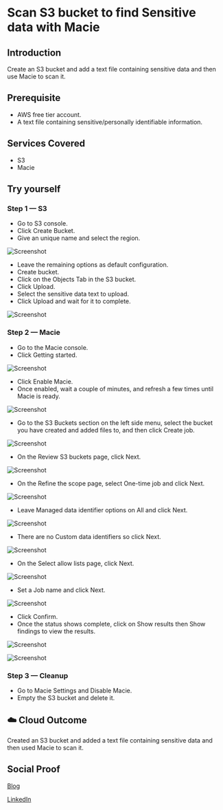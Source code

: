 # Scan S3 bucket to find Sensitive data with Macie

## Introduction

Create an S3 bucket and add a text file containing sensitive data and then use Macie to scan it.

## Prerequisite

- AWS free tier account.
- A text file containing sensitive/personally identifiable information.

## Services Covered

- S3
- Macie

## Try yourself

### Step 1 — S3
- Go to S3 console.
- Click Create Bucket.
- Give an unique name and select the region.

![Screenshot](https://github.com/aaditunni/100DaysOfCloud/blob/main/Journey/064/day64.JPG)

- Leave the remaining options as default configuration.
- Create bucket.
- Click on the Objects Tab in the S3 bucket.
- Click Upload.
- Select the sensitive data text to upload.
- Click Upload and wait for it to complete.

![Screenshot](https://github.com/aaditunni/100DaysOfCloud/blob/main/Journey/064/day64.1.JPG)

### Step 2 — Macie
- Go to the Macie console.
- Click Getting started.

![Screenshot](https://github.com/aaditunni/100DaysOfCloud/blob/main/Journey/064/day64.2.JPG)

- Click Enable Macie.
- Once enabled, wait a couple of minutes, and refresh a few times until Macie is ready.

![Screenshot](https://github.com/aaditunni/100DaysOfCloud/blob/main/Journey/064/day64.3.JPG)

- Go to the S3 Buckets section on the left side menu, select the bucket you have created and added files to, and then click Create job.

![Screenshot](https://github.com/aaditunni/100DaysOfCloud/blob/main/Journey/064/day64.4.JPG)

- On the Review S3 buckets page, click Next.

![Screenshot](https://github.com/aaditunni/100DaysOfCloud/blob/main/Journey/064/day64.5.JPG)

- On the Refine the scope page, select One-time job and click Next.

![Screenshot](https://github.com/aaditunni/100DaysOfCloud/blob/main/Journey/064/day64.6.JPG)

- Leave Managed data identifier options on All and click Next.

![Screenshot](https://github.com/aaditunni/100DaysOfCloud/blob/main/Journey/064/day64.7.JPG)

- There are no Custom data identifiers so click Next.

![Screenshot](https://github.com/aaditunni/100DaysOfCloud/blob/main/Journey/064/day64.8.JPG)

- On the Select allow lists page, click Next.

![Screenshot](https://github.com/aaditunni/100DaysOfCloud/blob/main/Journey/064/day64.9.JPG)

- Set a Job name and click Next.

![Screenshot](https://github.com/aaditunni/100DaysOfCloud/blob/main/Journey/064/day64.10.JPG)

- Click Confirm.
- Once the status shows complete, click on Show results then Show findings to view the results.

![Screenshot](https://github.com/aaditunni/100DaysOfCloud/blob/main/Journey/064/day64.11.JPG)

![Screenshot](https://github.com/aaditunni/100DaysOfCloud/blob/main/Journey/064/day64.12.JPG)

### Step 3 — Cleanup
- Go to Macie Settings and Disable Macie.
- Empty the S3 bucket and delete it.

## ☁️ Cloud Outcome

Created an S3 bucket and added a text file containing sensitive data and then used Macie to scan it.

## Social Proof

[Blog](https://dev.to/aaditunni/scan-s3-bucket-to-find-sensitive-data-with-macie-kd6)

[LinkedIn](https://www.linkedin.com/posts/aaditunni_100daysofcloud-aws-cloud-activity-7038241014888685568-EoZR?utm_source=share&utm_medium=member_desktop)
